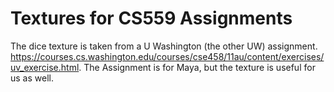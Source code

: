# Textures for CS559 Assignments

The dice texture is taken from a U Washington (the other UW) assignment.
https://courses.cs.washington.edu/courses/cse458/11au/content/exercises/uv_exercise.html. The Assignment is for Maya, but the texture is useful for us as well.
